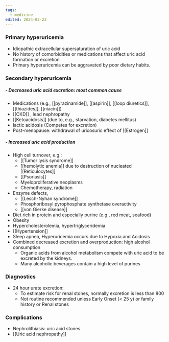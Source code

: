 ```yaml
---
tags:
  - medicine
edited: 2024-02-23
---
```

### Primary hyperuricemia
- Idiopathic extracellular supersaturation of uric acid
- No history of comorbidities or medications that affect uric acid formation or excretion
- Primary hyperuricemia can be aggravated by poor dietary habits.

### Secondary hyperuricemia

##### - Decreased uric acid excretion: most common cause
   - Medications (e.g., [[pyrazinamide]], [[aspirin]], [[loop diuretics]], [[thiazides]], [[niacin]])
   - [[CKD]] , lead nephropathy
   - [[Ketoacidosis]] (due to, e.g., starvation, diabetes mellitus) 
   - lactic acidosis (Competes for excretion)
   - Post-menopause: withdrawal of uricosuric effect of [[Estrogen]] 
##### - Increased uric acid production
- High cell turnover, e.g.:
	- [[Tumor lysis syndrome]]
	- [[hemolytic anemia]] due to destruction of nucleated [[Reticulocytes]] 
	- [[Psoriasis]]
	- Myeloproliferative neoplasms
	- Chemotherapy, radiation
- Enzyme defects,
    - [[Lesch-Nyhan syndrome]]
    - Phosphoribosyl pyrophosphate synthetase overactivity
    - [[von Gierke disease]]
- Diet rich in protein and especially purine (e.g., red meat, seafood)
- Obesity
- Hypercholesterolemia, hypertriglyceridemia
- [[Hypertension]]
- Sleep apnea, Hyperuricemia occurs due to Hypoxia and Acidosis 
- Combined decreased excretion and overproduction: high alcohol consumption
    - Organic acids from alcohol metabolism compete with uric acid to be excreted by the kidneys.
    - Many alcoholic beverages contain a high level of purines

### Diagnostics
- 24 hour urate excretion: 
	- To estimate risk for renal stones, normally excretion is less than 800
	- Not routine recommended unless Early Onset (< 25 y) or family history or Renal stones 

### Complications
- Nephrolithiasis: uric acid stones
- [[Uric acid nephropathy]]

